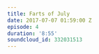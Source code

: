 ```yaml
---
title: Farts of July
date: 2017-07-07 01:59:00 Z
episode: 4
duration: '8:55'
soundcloud_id: 332031513
---
```


